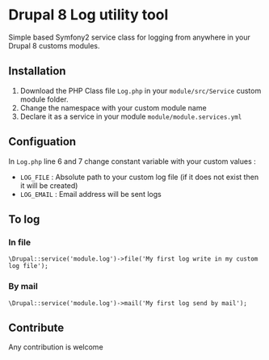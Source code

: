 # Drupal 8 Log utility tool

Simple based Symfony2 service class for logging from anywhere in your Drupal 8 customs modules.

## Installation
1. Download the PHP Class file `Log.php` in your `module/src/Service` custom module folder.
2. Change the namespace with your custom module name
3. Declare it as a service in your module `module/module.services.yml`
    

## Configuation
In `Log.php` line 6 and 7 change constant variable with your custom values : 
  - `LOG_FILE`  : Absolute path to your custom log file (if it does not exist then it will be created)
  - `LOG_EMAIL` : Email address will be sent logs

## To log
### In file
    \Drupal::service('module.log')->file('My first log write in my custom log file');
    
### By mail
    \Drupal::service('module.log')->mail('My first log send by mail');

## Contribute
Any contribution is welcome
